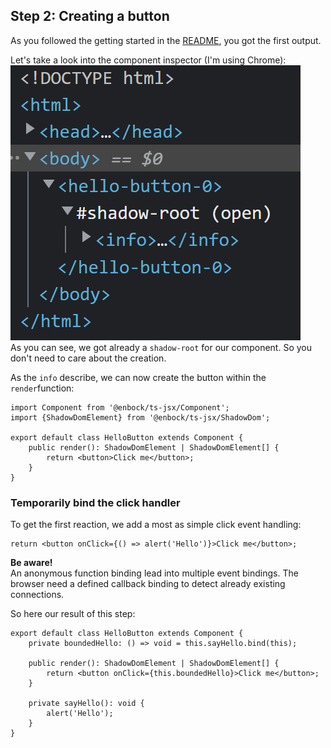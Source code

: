 ## Step 2: Creating a button
As you followed the getting started in the [README](../../README.md), you got
the first output.

Let's take a look into the component inspector (I'm using Chrome):    
![Empty component rendering](../images/empty_component_in_the_inspector.png)     
As you can see, we got already a `shadow-root` for our component. So you don't need
to care about the creation. 

As the `info` describe, we can now create the button within the `render`function:
```tsx
import Component from '@enbock/ts-jsx/Component';
import {ShadowDomElement} from '@enbock/ts-jsx/ShadowDom';

export default class HelloButton extends Component {
    public render(): ShadowDomElement | ShadowDomElement[] {
        return <button>Click me</button>;
    }
}
```

### Temporarily bind the click handler
To get the first reaction, we add a most as simple click event handling:
```tsx
return <button onClick={() => alert('Hello')}>Click me</button>;
```
**Be aware!**    
An anonymous function binding lead into multiple event bindings. The
browser need a defined callback binding to detect already existing connections.

So here our result of this step:
```tsx
export default class HelloButton extends Component {
    private boundedHello: () => void = this.sayHello.bind(this);

    public render(): ShadowDomElement | ShadowDomElement[] {
        return <button onClick={this.boundedHello}>Click me</button>;
    }

    private sayHello(): void {
        alert('Hello');
    }
}
```
